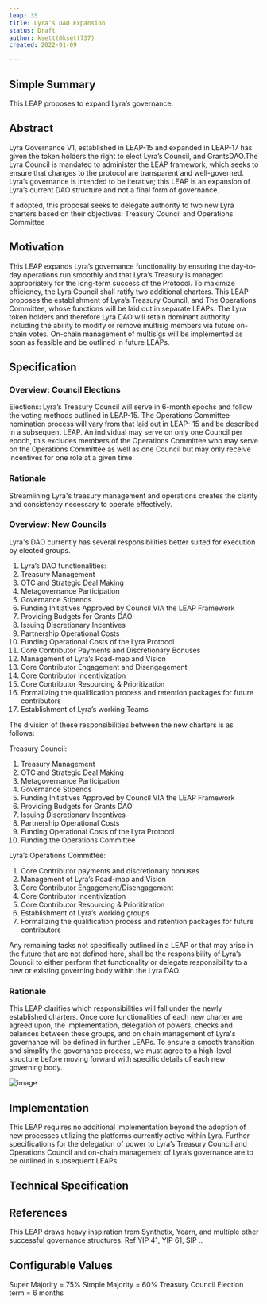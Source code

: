 ```yaml
---
leap: 35
title: Lyra’s DAO Expansion
status: Draft
author: ksett(@ksett737)
created: 2022-01-09

---
```


<!--You can leave these HTML comments in your merged LEAP and delete the visible duplicate text guides, they will not appear and may be helpful to refer to if you edit it again. This is the suggested template for new LEAPs. Note that a LEAP number will be assigned by an editor. When opening a pull request to submit your LEAP, please use an abbreviated title in the filename, `leap-draft_title_abbrev.md`. The title should be 44 characters or less.-->

## Simple Summary
This LEAP proposes to expand Lyra’s governance.

## Abstract
Lyra Governance V1, established in LEAP-15 and expanded in LEAP-17 has given the token holders the right to elect Lyra’s Council, and GrantsDAO.The Lyra Council is mandated to administer the LEAP framework, which seeks to ensure that changes to the protocol are transparent and well-governed. Lyra’s governance is intended to be iterative; this LEAP is an expansion of Lyra’s current DAO structure and not a final form of governance.

If adopted, this proposal seeks to delegate authority to two new Lyra charters based on their objectives: Treasury Council and Operations Committee 

## Motivation
This LEAP expands Lyra’s governance functionality by ensuring the day-to-day operations run smoothly and that Lyra’s Treasury is managed appropriately for the long-term success of the Protocol. 
To maximize efficiency, the Lyra Council shall ratify two additional charters. This LEAP proposes the establishment of Lyra’s Treasury Council, and The Operations Committee, whose functions will be laid out in separate LEAPs. The Lyra token holders and therefore Lyra DAO will retain dominant authority including the ability to modify or remove multisig members via future on-chain votes. On-chain management of multisigs will be implemented as soon as feasible and be outlined in future LEAPs.

## Specification

### Overview: Council Elections

Elections:
Lyra’s Treasury Council will serve in 6-month epochs and follow the voting methods outlined in LEAP-15. The Operations Committee nomination process will vary from that laid out in LEAP- 15 and be described in a subsequent LEAP. An individual may serve on only one Council per epoch, this excludes members of the Operations Committee who may serve on the Operations Committee as well as one Council but may only receive incentives for one role at a given time. 

### Rationale
Streamlining Lyra's treasury management and operations creates the clarity and consistency necessary to operate effectively. 

### Overview: New Councils
Lyra's DAO currently has several responsibilities better suited for execution by elected groups.

1. Lyra’s DAO functionalities:
2. Treasury Management
3. OTC and Strategic Deal Making
4. Metagovernance Participation
5. Governance Stipends
6. Funding Initiatives Approved by Council VIA the LEAP Framework
7. Providing Budgets for Grants DAO
8. Issuing Discretionary Incentives
9. Partnership Operational Costs
10. Funding Operational Costs of the Lyra Protocol
11. Core Contributor Payments and Discretionary Bonuses
12. Management of Lyra’s Road-map and Vision
13. Core Contributor Engagement and Disengagement
14. Core Contributor Incentivization
15. Core Contributor Resourcing & Prioritization
16. Formalizing the qualification process and retention packages for future contributors 
17. Establishment of Lyra’s working Teams 

The division of these responsibilities between the new charters is as follows: 

Treasury Council:
1. Treasury Management
2. OTC and Strategic Deal Making
3. Metagovernance Participation
4. Governance Stipends
5. Funding Initiatives Approved by Council VIA the LEAP Framework
6. Providing Budgets for Grants DAO
7. Issuing Discretionary Incentives
8. Partnership Operational Costs
9. Funding Operational Costs of the Lyra Protocol
10. Funding the Operations Committee

Lyra’s Operations Committee: 
1. Core Contributor payments and discretionary bonuses 
2. Management of Lyra’s Road-map and Vision 
3. Core Contributor Engagement/Disengagement 
4. Core Contributor Incentivization 
5. Core Contributor Resourcing & Prioritization
6. Establishment of Lyra’s working groups
7. Formalizing the qualification process and retention packages for future contributors  

Any remaining tasks not specifically outlined in a LEAP or that may arise in the future that are not defined here, shall be the responsibility of Lyra’s Council to either perform that functionality or delegate responsibility to a new or existing governing body within the Lyra DAO.

### Rationale
This LEAP clarifies which responsibilities will fall under the newly established charters. Once core functionalities of each new charter are agreed upon, the implementation, delegation of powers, checks and balances between these groups, and on chain management of Lyra's governance will be defined in further LEAPs. To ensure a smooth transition and simplify the governance process, we must agree to a high-level structure before moving forward with specific details of each new governing body.

![image](https://user-images.githubusercontent.com/88052534/188493528-cf968c73-9bb8-44b2-bc77-41a3c6db2391.png)

## Implementation
This LEAP requires no additional implementation beyond the adoption of new processes utilizing the platforms currently active within Lyra. Further specifications for the delegation of power to Lyra’s Treasury Council and Operations Council and on-chain management of Lyra’s governance are to be outlined in subsequent LEAPs. 


## Technical Specification

## References

This LEAP draws heavy inspiration from Synthetix, Yearn, and multiple other successful governance structures. Ref YIP 41, YIP 61, SIP ..

## Configurable Values
Super Majority = 75%
Simple Majority = 60%
Treasury  Council Election term = 6 months
